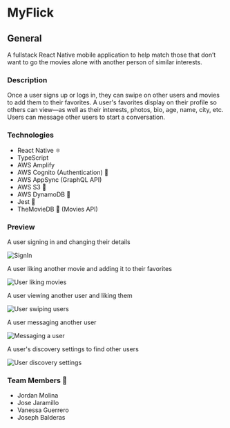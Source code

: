 # MyFlick

## General

A fullstack React Native mobile application to help match those that don’t want to go the movies alone with another person of similar interests.

### Description

Once a user signs up or logs in, they can swipe on other users and movies to add them to their favorites. A user's favorites display on their profile so others can view—as well as their interests, photos, bio, age, name, city, etc. Users can message other users to start a conversation.

### Technologies

- React Native ⚛️
- TypeScript
- AWS Amplify
- AWS Cognito (Authentication) 👱
- AWS AppSync (GraphQL API)
- AWS S3 📸
- AWS DynamoDB 🔢
- Jest 🧪
- TheMovieDB 🎥 (Movies API)

### Preview

A user signing in and changing their details

![SignIn](https://user-images.githubusercontent.com/67802169/169108130-8bbb79be-187f-4f96-a4ad-998ed2e7a26c.gif)  

A user liking another movie and adding it to their favorites

![User liking movies](https://user-images.githubusercontent.com/67802169/169109087-deb57c35-316e-4b8c-908b-7fd1817618a9.gif)  

A user viewing another user and liking them

![User swiping users](https://user-images.githubusercontent.com/67802169/169109190-aa2442cd-dc0c-4430-a22e-0e0af455d0d6.gif)  

A user messaging another user

![Messaging a user](https://user-images.githubusercontent.com/67802169/169109865-717d7415-33a6-4e99-ade1-f594a922e0ef.png)  

A user's discovery settings to find other users

![User discovery settings](https://user-images.githubusercontent.com/67802169/169109902-6441dde5-4b18-4610-bbda-a3b0cb7e8439.png)  



### Team Members 🤝

- Jordan Molina
- Jose Jaramillo
- Vanessa Guerrero
- Joseph Balderas
